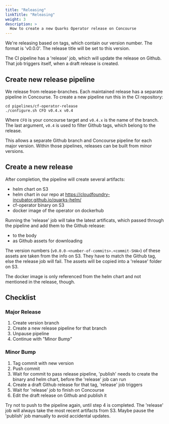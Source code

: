 ```yaml
---
title: "Releasing"
linkTitle: "Releasing"
weight: 3
description: >
  How to create a new Quarks Operator release on Concourse
---
```


We're releasing based on tags, which contain our version number. The format is 'v0.0.0'.
The release title will be set to this version.

The CI pipeline has a 'release' job, which will update the release on Github.
That job triggers itself, when a draft release is created.

## Create new release pipeline

We release from release-branches. Each maintained release has a separate pipeline in Concourse.
To create a new pipeline run this in the CI repository:

```shell
cd pipelines/cf-operator-release
./configure.sh CFO v0.4.x v0.4
```

Where `CFO` is your concourse target and `v0.4.x` is the name of the branch.
The last argument, `v0.4` is used to filter Github tags, which belong to the release.

This allows a separate Github branch and Concourse pipeline for each major version.
Within those pipelines, releases can be built from minor versions.

## Create a new release

After completion, the pipeline will create several artifacts:

* helm chart on S3
* helm chart in our repo at https://cloudfoundry-incubator.github.io/quarks-helm/
* cf-operator binary on S3
* docker image of the operator on dockerhub

Running the 'release' job will take the latest artificats, which passed through the pipeline and add them to the Github release:

* to the body
* as Github assets for downloading

The version numbers (`v0.0.0-<number-of-commits>.<commit-SHA>`) of these assets are taken from the info on S3.
They have to match the Github tag, else the release job will fail.
The assets will be copied into a 'release' folder on S3.

The docker image is only referenced from the helm chart and not mentioned in the release, though.

## Checklist

### Major Release

1. Create version branch
1. Create a new release pipeline for that branch
1. Unpause pipeline
1. Continue with "Minor Bump"

### Minor Bump

1. Tag commit with new version
1. Push commit
1. Wait for commit to pass release pipeline, 'publish' needs to create the binary and helm chart, before the 'release' job can run
1. Create a draft Github release for that tag, 'release' job triggers
1. Wait for 'release' job to finish on Concourse
1. Edit the draft release on Github and publish it

Try not to push to the pipeline again, until step 4 is completed. The 'release' job will always take the most recent artifacts from S3. Maybe pause the 'publish' job manually to avoid accidental updates.
